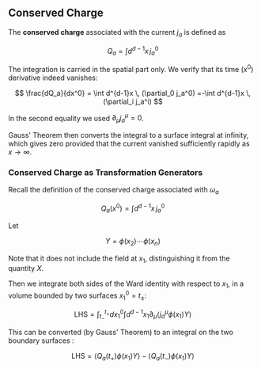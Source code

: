 ## Conserved Charge

The **conserved charge** associated with the current $j_a$ is defined as

$$
Q_a=\int d^{d-1}x \, j_a^0
$$

The integration is carried in the spatial part only. We verify that its time ($x^0$) derivative indeed vanishes:

$$
\frac{dQ_a}{dx^0}
= \int d^{d-1}x \, (\partial_0 j_a^0)
=-\int d^{d-1}x \, (\partial_i j_a^i)
$$

In the second equality we used $\partial_{\mu}j_a^{\mu}=0$. 

Gauss' Theorem then converts the integral to a surface integral at infinity, which gives zero provided that the current vanished sufficiently rapidly as $x\to \infty$.

### Conserved Charge as Transformation Generators

Recall the definition of the conserved charge associated with
$\omega_a$

$$
Q_a(x^0)=\int d^{d-1}x \, j_a^0
$$

Let 

$$
Y=\phi \left(x_2\right) \cdots  \phi \left(x_n\right)
$$ 

Note that it does not include the field at $x_1$, distinguishing it from the quantity $X$. 

Then we integrate both sides of the Ward identity with
respect to $x_1$, in a volume bounded by two surfaces $x_1^0=t_{\pm}$:

$$
\text{LHS}=\int_{t_-}^{t_+}dx_1^0\int d^{d-1}x_1\partial_{\mu} \left\langle j_a^{\mu} \phi \left(x_1\right)Y\right\rangle
$$

This can be converted (by Gauss' Theorem) to an integral on the two boundary surfaces :

$$
\text{LHS}=\left\langle Q_a\left(t_+\right)\phi \left(x_1\right)Y\right\rangle -\left\langle Q_a\left(t_-\right)\phi \left(x_1\right)Y\right\rangle
$$